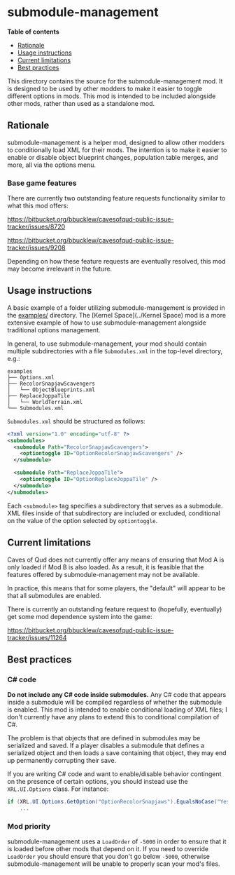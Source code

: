 # submodule-management

**Table of contents**

- [Rationale](#rationale)
- [Usage instructions](#usage-instructions)
- [Current limitations](#current-limitations)
- [Best practices](#best-practices)

This directory contains the source for the submodule-management mod. It is
designed to be used by other modders to make it easier to toggle different
options in mods. This mod is intended to be included alongside other mods,
rather than used as a standalone mod.

## Rationale

submodule-management is a helper mod, designed to allow other modders to
conditionally load XML for their mods. The intention is to make it easier to
enable or disable object blueprint changes, population table merges, and more,
all via the options menu.

### Base game features

There are currently two outstanding feature requests functionality similar to
what this mod offers:

https://bitbucket.org/bbucklew/cavesofqud-public-issue-tracker/issues/8720

https://bitbucket.org/bbucklew/cavesofqud-public-issue-tracker/issues/9208

Depending on how these feature requests are eventually resolved, this mod may
become irrelevant in the future.

## Usage instructions

A basic example of a folder utilizing submodule-management is provided in the
[examples/](examples) directory. The [Kernel Space](../Kernel Space) mod is a
more extensive example of how to use submodule-management alongside traditional
options management.

In general, to use submodule-management, your mod should contain multiple
subdirectories with a file `Submodules.xml` in the top-level directory, e.g.:

```
examples
├── Options.xml
├── RecolorSnapjawScavengers
│   └── ObjectBlueprints.xml
├── ReplaceJoppaTile
│   └── WorldTerrain.xml
└── Submodules.xml
```

`Submodules.xml` should be structured as follows:

```xml
<?xml version="1.0" encoding="utf-8" ?>
<submodules>
  <submodule Path="RecolorSnapjawScavengers">
    <optiontoggle ID="OptionRecolorSnapjawScavengers" />
  </submodule>

  <submodule Path="ReplaceJoppaTile">
    <optiontoggle ID="OptionReplaceJoppaTile" />
  </submodule>
</submodules>
```

Each `<submodule>` tag specifies a subdirectory that serves as a submodule. XML
files inside of that subdirectory are included or excluded, conditional on the
value of the option selected by `optiontoggle`.

## Current limitations

Caves of Qud does not currently offer any means of ensuring that Mod A is only
loaded if Mod B is also loaded. As a result, it is feasible that the features
offered by submodule-management may not be available.

In practice, this means that for some players, the "default" will appear to be
that all submodules are enabled.

There is currently an outstanding feature request to (hopefully, eventually) get
some mod dependence system into the game:

https://bitbucket.org/bbucklew/cavesofqud-public-issue-tracker/issues/11264

## Best practices

### C# code

**Do not include any C# code inside submodules.** Any C# code that appears
inside a submodule will be compiled regardless of whether the submodule is
enabled.  This mod is intended to enable conditional loading of XML files; I
don't currently have any plans to extend this to conditional compilation of C#.

The problem is that objects that are defined in submodules may be serialized and
saved. If a player disables a submodule that defines a serialized object and
then loads a save containing that object, they may end up permanently corrupting
their save.

If you are writing C# code and want to enable/disable behavior contingent on the
presence of certain options, you should instead use the `XRL.UI.Options` class.
For instance:

```csharp
if (XRL.UI.Options.GetOption("OptionRecolorSnapjaws").EqualsNoCase("Yes"))
    ...
```

### Mod priority

submodule-management uses a `LoadOrder` of `-5000` in order to ensure that it is
loaded before other mods that depend on it. If you need to override `LoadOrder`
you should ensure that you don't go below `-5000`, otherwise
submodule-management will be unable to properly scan your mod's files.
